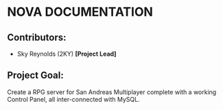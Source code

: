 # **NOVA DOCUMENTATION**

## Contributors:

  - Sky Reynolds (2KY) **[Project Lead]**

## Project Goal: 
  
  Create a RPG server for San Andreas Multiplayer complete with a working Control Panel, all inter-connected with MySQL.
